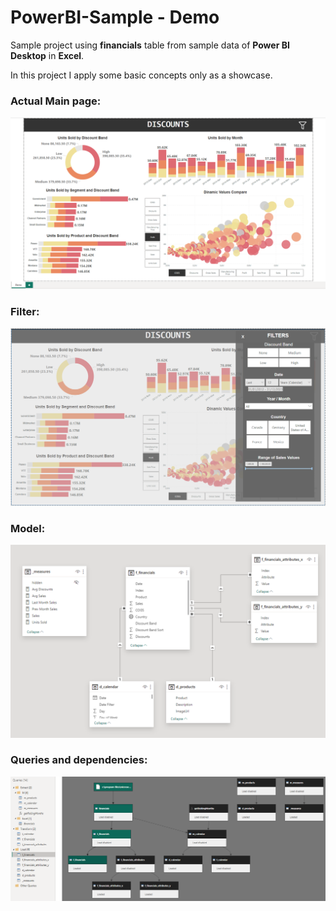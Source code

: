 # PowerBI-Sample - Demo

Sample project using **financials** table from sample data of **Power BI Desktop** in **Excel**.

In this project I apply some basic concepts only as a showcase.

### Actual Main page:

![image](prints/main.png)

### Filter:

![image](prints/filters.png)


### Model:

![image](prints/model.png)


### Queries and dependencies:

![image](prints/queries.png)
